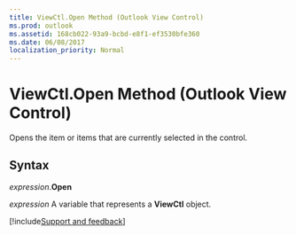 ```yaml
---
title: ViewCtl.Open Method (Outlook View Control)
ms.prod: outlook
ms.assetid: 168cb022-93a9-bcbd-e8f1-ef3530bfe360
ms.date: 06/08/2017
localization_priority: Normal
---
```



# ViewCtl.Open Method (Outlook View Control)

Opens the item or items that are currently selected in the control.


## Syntax

_expression_.**Open**

_expression_ A variable that represents a  **ViewCtl** object.

[!include[Support and feedback](~/includes/feedback-boilerplate.md)]